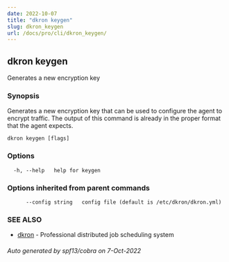 ```yaml
---
date: 2022-10-07
title: "dkron keygen"
slug: dkron_keygen
url: /docs/pro/cli/dkron_keygen/
---
```

## dkron keygen

Generates a new encryption key

### Synopsis

Generates a new encryption key that can be used to configure the
  agent to encrypt traffic. The output of this command is already
  in the proper format that the agent expects.

```
dkron keygen [flags]
```

### Options

```
  -h, --help   help for keygen
```

### Options inherited from parent commands

```
      --config string   config file (default is /etc/dkron/dkron.yml)
```

### SEE ALSO

* [dkron](/docs/pro/cli/dkron/)	 - Professional distributed job scheduling system

###### Auto generated by spf13/cobra on 7-Oct-2022
